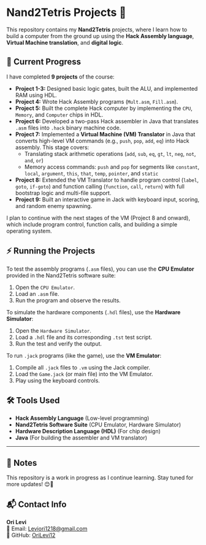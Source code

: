 # Nand2Tetris Projects 🚀

This repository contains my **Nand2Tetris** projects, where I learn how to build a computer from the ground up using the **Hack Assembly language**, **Virtual Machine translation**, and **digital logic**.

## 📌 Current Progress
I have completed **9 projects** of the course:

- **Project 1-3:** Designed basic logic gates, built the ALU, and implemented RAM using HDL.
- **Project 4:** Wrote Hack Assembly programs (`Mult.asm`, `Fill.asm`).
- **Project 5:** Built the complete Hack computer by implementing the `CPU`, `Memory`, and `Computer` chips in HDL.
- **Project 6:** Developed a two-pass Hack assembler in Java that translates `.asm` files into `.hack` binary machine code.
- **Project 7:** Implemented a **Virtual Machine (VM) Translator** in Java that converts high-level VM commands (e.g., `push`, `pop`, `add`, `eq`) into Hack assembly. This stage covers:
  - Translating stack arithmetic operations (`add`, `sub`, `eq`, `gt`, `lt`, `neg`, `not`, `and`, `or`)
  - Memory access commands: `push` and `pop` for segments like `constant`, `local`, `argument`, `this`, `that`, `temp`, `pointer`, and `static`
- **Project 8:** Extended the VM Translator to handle program control (`label`, `goto`, `if-goto`) and function calling (`function`, `call`, `return`) with full bootstrap logic and multi-file support.
- **Project 9:** Built an interactive game in Jack with keyboard input, scoring, and random enemy spawning.

I plan to continue with the next stages of the VM (Project 8 and onward), which include program control, function calls, and building a simple operating system.

## ⚡ Running the Projects
To test the assembly programs (`.asm` files), you can use the **CPU Emulator** provided in the Nand2Tetris software suite:
1. Open the `CPU Emulator`.
2. Load an `.asm` file.
3. Run the program and observe the results.

To simulate the hardware components (`.hdl` files), use the **Hardware Simulator**:
1. Open the `Hardware Simulator`.
2. Load a `.hdl` file and its corresponding `.tst` test script.
3. Run the test and verify the output.

To run `.jack` programs (like the game), use the **VM Emulator**:
1. Compile all `.jack` files to `.vm` using the Jack compiler.
2. Load the `Game.jack` (or main file) into the VM Emulator.
3. Play using the keyboard controls.

## 🛠 Tools Used
- **Hack Assembly Language** (Low-level programming)
- **Nand2Tetris Software Suite** (CPU Emulator, Hardware Simulator)
- **Hardware Description Language (HDL)** (For chip design)
- **Java** (For building the assembler and VM translator)

---

## 📢 Notes
This repository is a work in progress as I continue learning. Stay tuned for more updates! 😊🚀

## 📬 Contact Info
**Ori Levi**  
📧 Email: Leviori1218@gmail.com  
🐙 GitHub: [OriLevi12](https://github.com/OriLevi12) 
